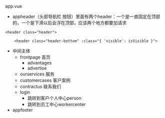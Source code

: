 app.vue

- appheader（头部导航栏 按钮）里面有两个header：一个是一直固定在顶部的，一个是下滑以后会浮在顶部，应该两个地方都要加请求

```
<header class="header">
```

```
    <header class="header-bottom" :class="{ 'visible': isVisible }">
```

- 中间主体
  - frontpage 首页
    - advantages
    - advertise
  - ourservices 服务
  - customercases 客户案例
  - contractus 联系我们
  - login
    - 跳转到客户个人中心person
    - 跳转到员工中心workercenter
- appfooter